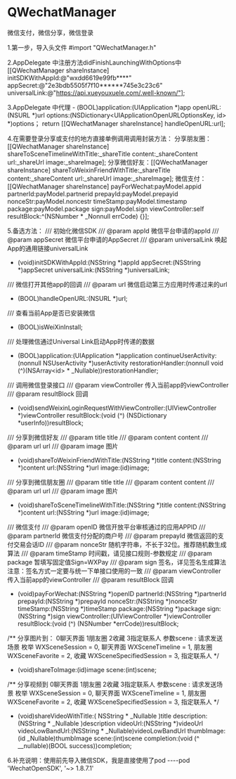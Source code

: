 # QWechatManager

微信支付，微信分享，微信登录

1.第一步，导入头文件  #import "QWechatManager.h"

2.AppDelegate 中注册方法didFinishLaunchingWithOptions中
[[QWechatManager shareInstance] initSDKWithAppId:@"wxdd6619e99fb****" appSecret:@"2e3bdb5505f7f10******745e3c23c6" universalLink:@"https://api.xueyouxuele.com/.well-known/"];

3.AppDelegate 中代理 - (BOOL)application:(UIApplication *)app openURL:(NSURL *)url options:(NSDictionary<UIApplicationOpenURLOptionsKey, id> *)options；
return  [[QWechatManager shareInstance] handleOpenURL:url];

4.在需要登录分享或支付的地方直接单例调用调用封装方法：
分享朋友圈：[[QWechatManager shareInstance] shareToSceneTimelineWithTitle:_shareTitle content:_shareContent url:_shareUrl image:_shareImage];
分享微信好友：[[QWechatManager shareInstance] shareToWeixinFriendWithTitle:_shareTitle content:_shareContent url:_shareUrl image:_shareImage];
微信支付：                [[QWechatManager shareInstance] payForWechat:payModel.appid partnerId:payModel.partnerid prepayId:payModel.prepayid nonceStr:payModel.noncestr timeStamp:payModel.timestamp package:payModel.package sign:payModel.sign viewController:self resultBlock:^(NSNumber * _Nonnull errCode) {}];

5.备选方法：
/// 初始化微信SDK
/// @param appId 微信平台申请的appId
/// @param appSecret 微信平台申请的AppSecret
/// @param universalLink 唤起App的通用链接universalLink
- (void)initSDKWithAppId:(NSString *)appId appSecret:(NSString *)appSecret universalLink:(NSString *)universalLink;


/// 微信打开其他app的回调
/// @param url 微信启动第三方应用时传递过来的url
- (BOOL)handleOpenURL:(NSURL *)url;


/// 查看当前App是否已安装微信
- (BOOL)isWeiXinInstall;

/// 处理微信通过Universal Link启动App时传递的数据
- (BOOL)application:(UIApplication *)application continueUserActivity:(nonnull NSUserActivity *)userActivity restorationHandler:(nonnull void (^)(NSArray<id<UIUserActivityRestoring>> * _Nullable))restorationHandler;


/// 调用微信登录接口
/// @param viewController 传入当前app的viewController
/// @param resultBlock 回调
- (void)sendWeixinLoginRequestWithViewController:(UIViewController *)viewController resultBlock:(void (^) (NSDictionary *userInfo))resultBlock;

/// 分享到微信好友
/// @param title title
/// @param content content
/// @param url url
/// @param image 图片
- (void)shareToWeixinFriendWithTitle:(NSString *)title content:(NSString *)content url:(NSString *)url image:(id)image;


/// 分享到微信朋友圈
/// @param title title
/// @param content content
/// @param url url
/// @param image 图片
- (void)shareToSceneTimelineWithTitle:(NSString *)title content:(NSString *)content url:(NSString *)url image:(id)image;


/// 微信支付
/// @param openID   微信开放平台审核通过的应用APPID
/// @param partnerId   微信支付分配的商户号
/// @param prepayId   微信返回的支付交易会话ID
/// @param nonceStr   随机字符串，不长于32位。推荐随机数生成算法
/// @param timeStamp   时间戳，请见接口规则-参数规定
/// @param package  暂填写固定值Sign=WXPay
/// @param sign   签名，详见签名生成算法注意：签名方式一定要与统一下单接口使用的一致
/// @param viewController   传入当前app的viewController
/// @param resultBlock   回调
- (void)payForWechat:(NSString *)openID partnerId:(NSString *)partnerId prepayId:(NSString *)prepayId nonceStr:(NSString *)nonceStr timeStamp:(NSString *)timeStamp package:(NSString *)package sign:(NSString *)sign viewController:(UIViewController *)viewController resultBlock:(void (^) (NSNumber *errCode))resultBlock;

/** 分享图片到： 0聊天界面 1朋友圈 2收藏 3指定联系人
 参数scene : 请求发送场景 枚举
 WXSceneSession          = 0,         聊天界面
 WXSceneTimeline         = 1,         朋友圈
 WXSceneFavorite         = 2,          收藏
 WXSceneSpecifiedSession = 3,   指定联系人
  */
- (void)shareToImage:(id)image scene:(int)scene;

/** 分享视频到  0聊天界面 1朋友圈 2收藏 3指定联系人
 参数scene : 请求发送场景 枚举
 WXSceneSession          = 0,         聊天界面
 WXSceneTimeline         = 1,         朋友圈
 WXSceneFavorite         = 2,          收藏
 WXSceneSpecifiedSession = 3,   指定联系人
 */
- (void)shareVideoWithTitle:( NSString * _Nullable )title description:(NSString * _Nullable )description videoUrl:(NSString *)videoUrl videoLowBandUrl:(NSString * _Nullable)videoLowBandUrl thumbImage:(id _Nullable)thumbImage scene:(int)scene completion:(void (^ __nullable)(BOOL success))completion;

6.补充说明：使用前先导入微信SDK，我是直接使用了pod  ----pod 'WechatOpenSDK', '~> 1.8.7.1'



